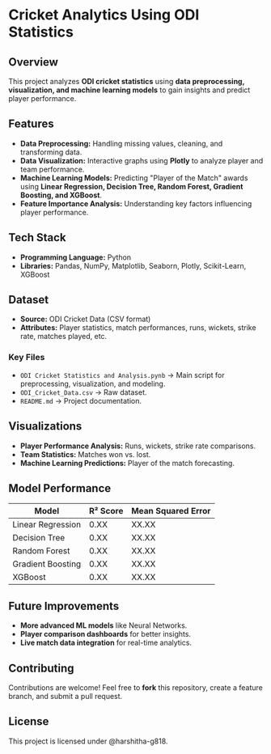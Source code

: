 # Cricket Analytics Using ODI Statistics

## Overview
This project analyzes **ODI cricket statistics** using **data preprocessing, visualization, and machine learning models** to gain insights and predict player performance.

## Features
- **Data Preprocessing:** Handling missing values, cleaning, and transforming data.
- **Data Visualization:** Interactive graphs using **Plotly** to analyze player and team performance.
- **Machine Learning Models:** Predicting "Player of the Match" awards using **Linear Regression, Decision Tree, Random Forest, Gradient Boosting, and XGBoost**.
- **Feature Importance Analysis:** Understanding key factors influencing player performance.

## Tech Stack
- **Programming Language:** Python 
- **Libraries:** Pandas, NumPy, Matplotlib, Seaborn, Plotly, Scikit-Learn, XGBoost

## Dataset
- **Source:** ODI Cricket Data (CSV format)
- **Attributes:** Player statistics, match performances, runs, wickets, strike rate, matches played, etc.

### Key Files
- `ODI Cricket Statistics and Analysis.pynb` → Main script for preprocessing, visualization, and modeling.
- `ODI_Cricket_Data.csv` → Raw dataset.
- `README.md` → Project documentation.

## Visualizations
- **Player Performance Analysis:** Runs, wickets, strike rate comparisons.
- **Team Statistics:** Matches won vs. lost.
- **Machine Learning Predictions:** Player of the match forecasting.

## Model Performance
| Model              | R² Score | Mean Squared Error |
|-------------------|---------|------------------|
| Linear Regression | 0.XX    | XX.XX            |
| Decision Tree     | 0.XX    | XX.XX            |
| Random Forest    | 0.XX    | XX.XX            |
| Gradient Boosting | 0.XX    | XX.XX            |
| XGBoost          | 0.XX    | XX.XX            |

## Future Improvements
- **More advanced ML models** like Neural Networks.
- **Player comparison dashboards** for better insights.
- **Live match data integration** for real-time analytics.

## Contributing
Contributions are welcome! Feel free to **fork** this repository, create a feature branch, and submit a pull request.

## License
This project is licensed under @harshitha-g818.

